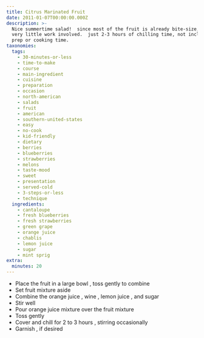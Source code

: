 ```yaml
---
title: Citrus Marinated Fruit
date: 2011-01-07T00:00:00.000Z
description: >-
  Nice summertime salad!  since most of the fruit is already bite-size, there is
  very little work involved.  just 2-3 hours of chilling time, not included in
  prep or cooking time.
taxonomies:
  tags:
    - 30-minutes-or-less
    - time-to-make
    - course
    - main-ingredient
    - cuisine
    - preparation
    - occasion
    - north-american
    - salads
    - fruit
    - american
    - southern-united-states
    - easy
    - no-cook
    - kid-friendly
    - dietary
    - berries
    - blueberries
    - strawberries
    - melons
    - taste-mood
    - sweet
    - presentation
    - served-cold
    - 3-steps-or-less
    - technique
  ingredients:
    - cantaloupe
    - fresh blueberries
    - fresh strawberries
    - green grape
    - orange juice
    - chablis
    - lemon juice
    - sugar
    - mint sprig
extra:
  minutes: 20
---
```

 - Place the fruit in a large bowl , toss gently to combine
 - Set fruit mixture aside
 - Combine the orange juice , wine , lemon juice , and sugar
 - Stir well
 - Pour orange juice mixture over the fruit mixture
 - Toss gently
 - Cover and chill for 2 to 3 hours , stirring occasionally
 - Garnish , if desired
